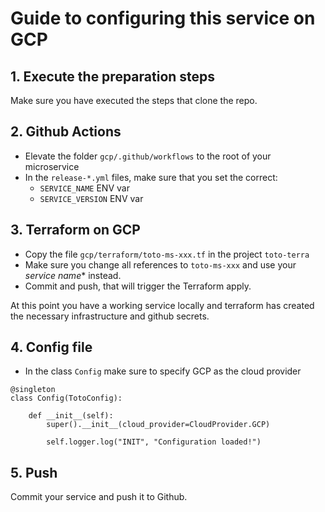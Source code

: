 # Guide to configuring this service on GCP

## 1. Execute the preparation steps
Make sure you have executed the steps that clone the repo. 

## 2. Github Actions
* Elevate the folder `gcp/.github/workflows` to the root of your microservice
* In the `release-*.yml` files, make sure that you set the correct: 
    * `SERVICE_NAME` ENV var
    * `SERVICE_VERSION` ENV var

## 3. Terraform on GCP
* Copy the file `gcp/terraform/toto-ms-xxx.tf` in the project `toto-terra`
* Make sure you change all references to `toto-ms-xxx` and use your *service name** instead. 
* Commit and push, that will trigger the Terraform apply.

At this point you have a working service locally and terraform has created the necessary infrastructure and github secrets. 

## 4. Config file
* In the class `Config` make sure to specify GCP as the cloud provider

```
@singleton
class Config(TotoConfig): 
    
    def __init__(self):
        super().__init__(cloud_provider=CloudProvider.GCP)
        
        self.logger.log("INIT", "Configuration loaded!")
```

## 5. Push
Commit your service and push it to Github. 